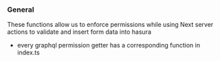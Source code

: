 ### General

These functions allow us to enforce permissions while using Next server actions to validate and insert form data into hasura

- every graphql permission getter has a corresponding function in index.ts
